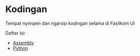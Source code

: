 # Kodingan
 
Tempat nyimpen dan ngarsip kodingan selama di Fasilkom UI

Daftar Isi:

- [Assembly](Assembly)
- [Python](Python)